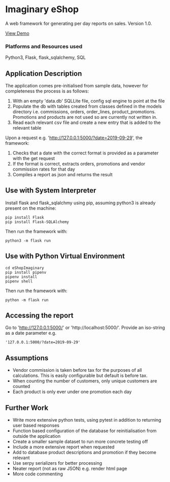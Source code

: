 <h1>Imaginary eShop</a></h1>
<p> A web framework for generating per day reports on sales. Version 1.0. </p>
<a href="localhost:5000">View Demo</a>
<br/>
<h3>Platforms and Resources used</h3>
Python3, Flask, flask_sqlalchemy, SQL 

## Application Description
The application comes pre-initialised from sample data, however for completeness the process is as follows:

1. With an empty 'data.db' SQLLite file, config sql engine to point at the file
2. Populate the db with tables created from classes defined in the models directory i.e. commissions, orders, order_lines, product_promotions. Promotions and products are not used so are currently not written in.
3. Read each relevant csv file and create a new entry that is added to the relevant table

Upon a request e.g. 'http://127.0.0.1:5000/?date=2019-09-29', the framework:
1. Checks that a date with the correct format is provided as a parameter with the get request
2. If the format is correct, extracts orders, promotions and vendor commission rates for that day
3. Compiles a report as json and returns the result

## Use with System Interpreter

Install flask and flask_sqlalchmy using pip, assuming python3 is already present on the machine:
```
pip install Flask
pip install Flask-SQLAlchemy
```

Then run the framework with:

```    
python3 -m flask run
```    

## Use with Python Virtual Environment

```
cd eShopImaginary
pip install pipenv
pipenv install
pipenv shell
```
Then run the framework with:

```    
python -m flask run
```    

## Accessing the report 
Go to 'http://127.0.0.1:5000/' or 'http://localhost:5000/'. Provide an iso-string as a date parameter e.g.

```    
'127.0.0.1:5000/?date=2019-09-29'
```

## Assumptions

* Vendor commission is taken before tax for the purposes of all calculations. This is easily configurable but default is before tax. 
* When counting the number of customers, only unique customers are counted
* Each product is only ever under one promotion each day

## Further Work
* Write more extensive python tests, using pytest in addition to returning user based responses
* Function based configuration of the database for reinitialisation from outside the application
* Create a smaller sample dataset to run more concrete testing off
* Include a more extensive report when requested
* Add to database product descriptions and promotion if they become relevant
* Use serpy serializers for better processing
* Neater report (not as raw JSON) e.g. render html page
* More code commenting
